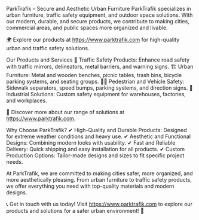 ParkTrafik – Secure and Aesthetic Urban Furniture
ParkTrafik specializes in urban furniture, traffic safety equipment, and outdoor space solutions. With our modern, durable, and secure products, we contribute to making cities, commercial areas, and public spaces more organized and livable.

🌍 Explore our products at https://www.parktrafik.com for high-quality urban and traffic safety solutions.

Our Products and Services
🚧 Traffic Safety Products: Enhance road safety with traffic mirrors, delineators, metal barriers, and warning signs.
🏗️ Urban Furniture: Metal and wooden benches, picnic tables, trash bins, bicycle parking systems, and seating groups.
🚶‍♂️ Pedestrian and Vehicle Safety: Sidewalk separators, speed bumps, parking systems, and direction signs.
🏢 Industrial Solutions: Custom safety equipment for warehouses, factories, and workplaces.

🔗 Discover more about our range of solutions at https://www.parktrafik.com.

Why Choose ParkTrafik?
✔ High-Quality and Durable Products: Designed for extreme weather conditions and heavy use.
✔ Aesthetic and Functional Designs: Combining modern looks with usability.
✔ Fast and Reliable Delivery: Quick shipping and easy installation for all products.
✔ Custom Production Options: Tailor-made designs and sizes to fit specific project needs.

At ParkTrafik, we are committed to making cities safer, more organized, and more aesthetically pleasing. From urban furniture to traffic safety products, we offer everything you need with top-quality materials and modern designs.

📞 Get in touch with us today! Visit https://www.parktrafik.com to explore our products and solutions for a safer urban environment! 🚀
